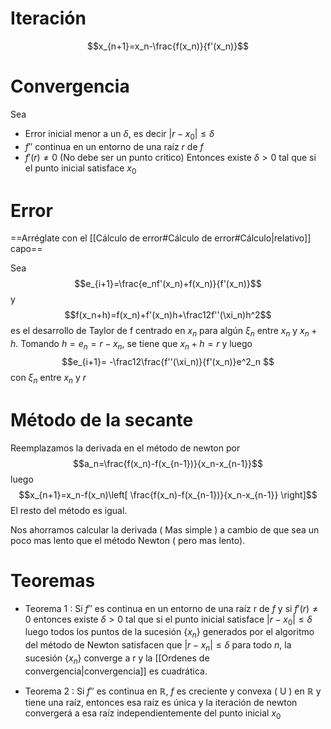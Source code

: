 # Iteración
$$x_{n+1}=x_n-\frac{f(x_n)}{f'(x_n)}$$
# Convergencia
Sea
- Error inicial menor a un $\delta$, es decir $|r-x_0|\leq\delta$ 
- $f''$ continua en un entorno de una raíz $r$ de $f$ 
- $f'(r)\neq0$ (No debe ser un punto critico)
Entonces existe $\delta>0$ tal que si el punto inicial satisface $x_0$

# Error
==Arréglate con el [[Cálculo de error#Cálculo de error#Cálculo|relativo]] capo==

Sea 
$$e_{i+1}=\frac{e_nf'(x_n)+f(x_n)}{f'(x_n)}$$
y
$$f(x_n+h)=f(x_n)+f'(x_n)h+\frac12f''(\xi_n)h^2$$es el desarrollo de Taylor de f centrado en $x_n$ para algún $\xi_n$ entre $x_n$ y $x_n+h$. 
Tomando $h = e_n = r - x_n$, se tiene que $x_n+h=r$ y luego 
$$e_{i+1}= -\frac12\frac{f''(\xi_n)}{f'(x_n)}e^2_n $$
con $\xi_n$ entre $x_n$ y $r$ 

# Método de la secante
Reemplazamos la derivada en el método de newton por$$a_n=\frac{f(x_n)-f(x_{n-1})}{x_n-x_{n-1}}$$ luego
$$x_{n+1}=x_n-f(x_n)\left[ \frac{f(x_n)-f(x_{n-1})}{x_n-x_{n-1}} \right]$$
El resto del método es igual.

Nos ahorramos calcular la derivada ( Mas simple ) a cambio de que sea un poco mas lento que el método Newton ( pero mas lento).

# Teoremas
- Teorema 1 :  Si $f''$ es continua en un entorno de una raíz r de $f$ y si $f'(r)\neq 0$ entonces existe $\delta>0$ tal que si el punto inicial satisface $|r-x_0|\leq\delta$ luego todos los puntos de la sucesión $\{x_n\}$ generados por el algoritmo del método de Newton satisfacen que $|r-x_n|\leq\delta$ para todo $n$, la sucesión $\{x_n\}$ converge a r y la [[Ordenes de convergencia|convergencia]] es cuadrática.

- Teorema 2 : Si $f''$ es continua en $\mathbb R$, $f$ es creciente y convexa ( U ) en $\mathbb R$ y tiene una raíz, entonces esa raíz es única y la iteración de newton convergerá a esa raíz independientemente del punto inicial $x_0$
